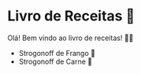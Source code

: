 # Livro de Receitas :book: 

Olá! Bem vindo ao livro de receitas! :raising_hand_man:

- Strogonoff de Frango :chicken:
- Strogonoff de Carne :ox: